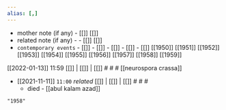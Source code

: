 ```yaml
---
alias: [,]
---
```

- mother note (if any)		- [[]] [[]]
- related note (if any) -		- [[]] [[]]
- `contemporary events`	- [[]]	- [[]]	- [[]]	- [[]]	- [[]]
[[1950]] [[1951]] [[1952]] [[1953]] [[1954]] [[1955]] [[1956]] [[1957]] [[1958]] [[1959]]

[[2022-01-13]] 11:59 [[]] | [[]] | [[]] # # #
[[neurospora crassa]]
- [[2021-11-11]]  `11:00` _related_ [[]] | [[]] | [[]] # # #
	- died - [[abul kalam azad]]

```query
"1958"
```